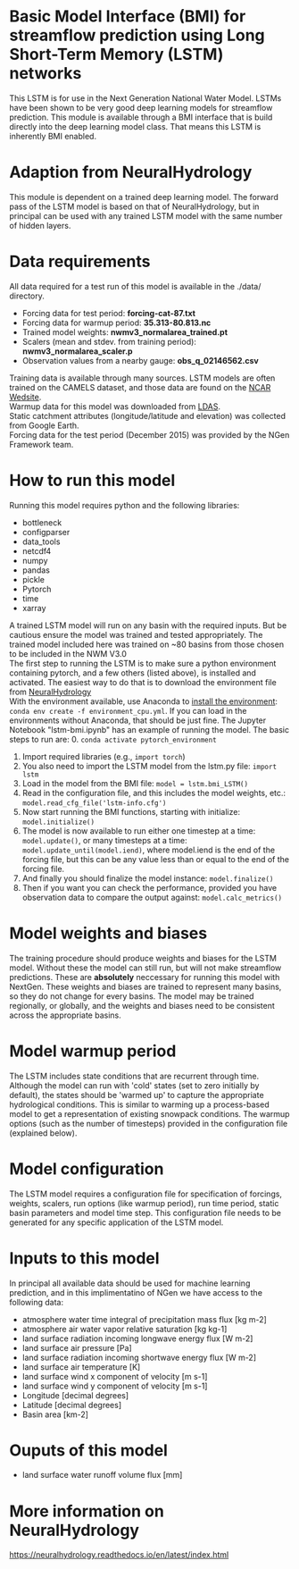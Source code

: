 # Basic Model Interface (BMI) for streamflow prediction using Long Short-Term Memory (LSTM) networks
This LSTM is for use in the Next Generation National Water Model. LSTMs have been shown to be very good deep learning models for streamflow prediction. This module is available through a BMI interface that is build directly into the deep learning model class. That means this LSTM is inherently BMI enabled.

# Adaption from NeuralHydrology
This module is dependent on a trained deep learning model. The forward pass of the LSTM model is based on that of NeuralHydrology, but in principal can be used with any trained LSTM model with the same number of hidden layers.

# Data requirements
All data required for a test run of this model is available in the ./data/ directory.  
* Forcing data for test period: **forcing-cat-87.txt**
* Forcing data for warmup period: **35.313-80.813.nc**
* Trained model weights: **nwmv3_normalarea_trained.pt**
* Scalers (mean and stdev. from training period): **nwmv3_normalarea_scaler.p**
* Observation values from a nearby gauge: **obs_q_02146562.csv**  

Training data is available through many sources. LSTM models are often trained on the CAMELS dataset, and those data are found on the [NCAR Wedsite](https://ral.ucar.edu/solutions/products/camels).  
Warmup data for this model was downloaded from [LDAS](https://ldas.gsfc.nasa.gov/nldas/v2/forcing).  
Static catchment attributes (longitude/latitude and elevation) was collected from Google Earth.  
Forcing data for the test period (December 2015) was provided by the NGen Framework team.  

# How to run this model
Running this model requires python and the following libraries:
* bottleneck
* configparser
* data_tools
* netcdf4 
* numpy
* pandas
* pickle
* Pytorch
* time
* xarray 

A trained LSTM model will run on any basin with the required inputs. But be cautious ensure the model was trained and tested appropriately. The trained model included here was trained on ~80 basins from those chosen to be included in the NWM V3.0  
The first step to running the LSTM is to make sure a python environment containing pytorch, and a few others (listed above), is installed and activated. The easiest way to do that is to download the environment file from [NeuralHydrology](https://github.com/neuralhydrology/neuralhydrology/tree/master/environments)  
With the environment available, use Anaconda to [install the environment](https://conda.io/projects/conda/en/latest/user-guide/tasks/manage-environments.html#activating-an-environment): `conda env create -f environment_cpu.yml`. If you can load in the environments without Anaconda, that should be just fine.
The Jupyter Notebook "lstm-bmi.ipynb" has an example of running the model. The basic steps to run are:
0. `conda activate pytorch_environment`
1. Import required libraries (e.g., `import torch`)
2. You also need to import the LSTM model from the lstm.py file: `import lstm`
3. Load in the model from the BMI file: `model = lstm.bmi_LSTM()`
4. Read in the configuration file, and this includes the model weights, etc.: `model.read_cfg_file('lstm-info.cfg')`
5. Now start running the BMI functions, starting with initialize: `model.initialize()`
6. The model is now available to run either one timestep at a time: `model.update()`, or many timesteps at a time: `model.update_until(model.iend)`, where model.iend is the end of the forcing file, but this can be any value less than or equal to the end of the forcing file.
7. And finally you should finalize the model instance: `model.finalize()`
8. Then if you want you can check the performance, provided you have observation data to compare the output against: `model.calc_metrics()`

# Model weights and biases
The training procedure should produce weights and biases for the LSTM model. Without these the model can still run, but will not make streamflow predictions. These are **absolutely** neccessary for running this model with NextGen. These weights and biases are trained to represent many basins, so they do not change for every basins. The model may be trained regionally, or globally, and the weights and biases need to be consistent across the appropriate basins.

# Model warmup period
The LSTM includes state conditions that are recurrent through time. Although the model can run with 'cold' states (set to zero initially by default), the states should be 'warmed up' to capture the appropriate hydrological conditions. This is similar to warming up a process-based model to get a representation of existing snowpack conditions. The warmup options (such as the number of timesteps) provided in the configuration file (explained below). 

# Model configuration
The LSTM model requires a configuration file for specification of forcings, weights, scalers, run options (like warmup period), run time period, static basin parameters and model time step. This configuration file needs to be generated for any specific application of the LSTM model.

# Inputs to this model
In principal all available data should be used for machine learning prediction, and in this implimentatino of NGen we have access to the following data:
* atmosphere water time integral of precipitation mass flux [kg m-2]
* atmosphere air water vapor relative saturation [kg kg-1]
* land surface radiation incoming longwave energy flux [W m-2]
* land surface air pressure [Pa]
* land surface radiation incoming shortwave energy flux [W m-2]
* land surface air temperature [K]
* land surface wind x component of velocity [m s-1]
* land surface wind y component of velocity [m s-1]
* Longitude [decimal degrees]
* Latitude [decimal degrees]
* Basin area [km-2]

# Ouputs of this model
* land surface water runoff volume flux [mm]

# More information on NeuralHydrology
https://neuralhydrology.readthedocs.io/en/latest/index.html

